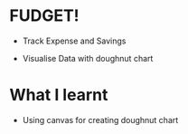 # FUDGET!

- Track Expense and Savings

- Visualise Data with doughnut chart

# What I learnt

- Using canvas for creating doughnut chart 
